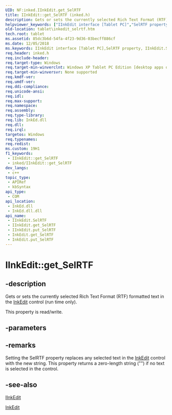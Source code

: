 ```yaml
---
UID: NF:inked.IInkEdit.get_SelRTF
title: IInkEdit::get_SelRTF (inked.h)
description: Gets or sets the currently selected Rich Text Format (RTF) formatted text in the InkEdit control (run time only).
helpviewer_keywords: ["IInkEdit interface [Tablet PC]","SelRTF property","IInkEdit.SelRTF","IInkEdit.get_SelRTF","IInkEdit::SelRTF","IInkEdit::get_SelRTF","IInkEdit::put_SelRTF","InkEdit.get_SelRTF","InkEdit.put_SelRTF","SelRTF property [Tablet PC]","SelRTF property [Tablet PC]","IInkEdit interface","get_SelRTF","inked/IInkEdit::SelRTF","inked/IInkEdit::get_SelRTF","inked/IInkEdit::put_SelRTF","put_SelRTF","tablet.inkedit_selrtf"]
old-location: tablet\inkedit_selrtf.htm
tech.root: tablet
ms.assetid: 85dc3b6d-54fa-4f23-9d36-03becff886cf
ms.date: 12/05/2018
ms.keywords: IInkEdit interface [Tablet PC],SelRTF property, IInkEdit.SelRTF, IInkEdit.get_SelRTF, IInkEdit::SelRTF, IInkEdit::get_SelRTF, IInkEdit::put_SelRTF, InkEdit.get_SelRTF, InkEdit.put_SelRTF, SelRTF property [Tablet PC], SelRTF property [Tablet PC],IInkEdit interface, get_SelRTF, inked/IInkEdit::SelRTF, inked/IInkEdit::get_SelRTF, inked/IInkEdit::put_SelRTF, put_SelRTF, tablet.inkedit_selrtf
req.header: inked.h
req.include-header: 
req.target-type: Windows
req.target-min-winverclnt: Windows XP Tablet PC Edition [desktop apps only]
req.target-min-winversvr: None supported
req.kmdf-ver: 
req.umdf-ver: 
req.ddi-compliance: 
req.unicode-ansi: 
req.idl: 
req.max-support: 
req.namespace: 
req.assembly: 
req.type-library: 
req.lib: InkEd.dll
req.dll: 
req.irql: 
targetos: Windows
req.typenames: 
req.redist: 
ms.custom: 19H1
f1_keywords:
 - IInkEdit::get_SelRTF
 - inked/IInkEdit::get_SelRTF
dev_langs:
 - c++
topic_type:
 - APIRef
 - kbSyntax
api_type:
 - COM
api_location:
 - InkEd.dll
 - InkEd.dll.dll
api_name:
 - IInkEdit.SelRTF
 - IInkEdit.get_SelRTF
 - IInkEdit.put_SelRTF
 - InkEdit.get_SelRTF
 - InkEdit.put_SelRTF
---
```


# IInkEdit::get_SelRTF


## -description

Gets or sets the currently selected Rich Text Format (RTF) formatted text in the <a href="/windows/desktop/tablet/inkedit-control">InkEdit</a> control (run time only).

This property is read/write.

## -parameters

## -remarks

Setting the SelRTF property replaces any selected text in the <a href="/windows/desktop/tablet/inkedit-control">InkEdit</a> control with the new string. This property returns a zero-length string ("") if no text is selected in the control.

## -see-also

<a href="../inked/nn-inked-iinkedit.md">IInkEdit</a>



<a href="/windows/desktop/tablet/inkedit-control-reference">InkEdit</a>
